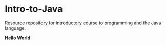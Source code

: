 # Intro-to-Java
Resource repository for introductory course to programming and the Java language.

<html>
  <b> Hello World </b>
</html>
